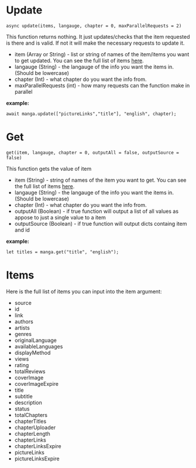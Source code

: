 # Update
```
async update(items, langauge, chapter = 0, maxParallelRequests = 2)
```

This function returns nothing. It just updates/checks that the item requested is there and is valid. If not it will make the necessary requests to update it.

- item (Array or String) - list or string of names of the item/items you want to get updated. You can see the full Iist of items [here](API.md#Items).
- langauge (String) - the langauge of the info you want the items in. (Should be lowercase)
- chapter (Int) - what chapter do you want the info from.
- maxParallelRequests (int) - how many requests can the function make in parallel

**example:** 
```
await manga.update(["pictureLinks","title"], "english", chapter);
```

# Get
```
get(item, langauge, chapter = 0, outputAll = false, outputSource = false)
```

This function gets the value of item

- item (String) - string of names of the item you want to get. You can see the full Iist of items [here](API.md#Items).
- langauge (String) - the langauge of the info you want the items in. (Should be lowercase)
- chapter (Int) - what chapter do you want the info from.
- outputAll (Boolean) - if true function will output a list of all values as appose to just a single value to a item
- outputSource (Boolean) - if true function will output dicts containg item and id

**example:** 
```
let titles = manga.get("title", "english");
```

# Items
Here is the full list of items you can input into the item argument:
 - source
 - id
 - link
 - authors
 - artists
 - genres
 - originalLanguage
 - availableLanguages
 - displayMethod
 - views
 - rating
 - totalReviews
 - coverImage
 - coverImageExpire
 - title
 - subtitle
 - description
 - status
 - totalChapters
 - chapterTitles
 - chapterUploader
 - chapterLength
 - chapterLinks
 - chapterLinksExpire
 - pictureLinks
 - pictureLinksExpire